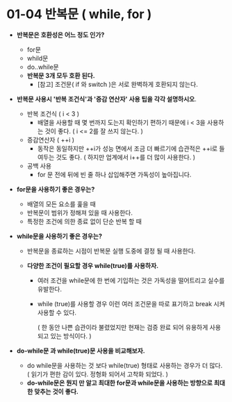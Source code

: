# 01-04 반복문 ( while, for )



* **반복문은 호환성은 어느 정도 인가?**
  * for문
  * whild문
  * do..while문
  * **반복문 3개 모두 호환 된다.**
    * [참고] 조건문( if 와 switch  )은 서로 완벽하게 호환되지 않는다.



* **반복문 사용시 '반복 조건식'과 '증감 연산자' 사용 팁을 각각 설명하시오**.
  * 반복 조건식 ( i < 3 )
    * 배열을 사용할 때 몇 번까지 도는지 확인하기 편하기 때문에 i < 3을 사용하는 것이 좋다.  ( i <= 2를 잘 쓰지 않는다. )
  * 증감연산자 ( ++i ) 
    * 동작은 동일하지만 ++i가 성능 면에서 조금 더 빠르기에 습관적은 ++i로 들여두는 것도 좋다. ( 하지만 업계에서 i++를 더 많이 사용한다. )
  * 공백 사용
    * for 문 전에 뒤에 빈 줄 하나 삽입해주면 가독성이 높아집니다.



* **for문을 사용하기 좋은 경우는?**
  * 배열의 모든 요소를 훑을 때
  * 반복문이 범위가 정해져 있을 때 사용한다.
  * 특정한 조건에 의한 종료 없이 단순 반복 할 때



* **while문을 사용하기 좋은 경우는?**

  * 반복문을 종료하는 시점이 반복문 실행 도중에 결정 될 때 사용한다.

  * **다양한 조건이 필요할 경우 while(true)를 사용하자.**

    * 여러 조건을 while문에 한 번에 기입하는 것은 가독성을 떨어트리고 실수를 유발한다.

    * while (true)를 사용할 경우 이런 여러 조건문을 따로 표기하고 break 시켜 사용할 수 있다.

      ( 한 동안 나쁜 습관이라 불렸었지만 현재는 검증 완료 되어 유용하게 사용되고 있는 방식이다. )



* **do-while문 과 while(true)문 사용을 비교해보자.**
  * do while문을 사용하는 것 보다 while(true) 형태로 사용하는 경우가 더 많다. ( 읽기가 편한 감이 있다. 정형화 되어서 고착화 되었다.  )
  * **do-while문은 뭔지 만 알고 최대한 for문과 while문을 사용하는 방향으로 최대한 맞추는 것이 좋다.**

